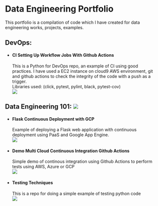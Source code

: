 # Data Engineering Portfolio

This portfolio is a compilation of code which I have created for data engineering works, projects, examples.

## DevOps:
* #### CI Setting Up Workflow Jobs With Github Actions<br>
    This is a Python for DevOps repo, an example of CI using good practices. I have used a EC2 instance on cloud9 AWS environment, git and github actions to check the integrity of the code with a push as a trigger.<br>
Libraries used: (click, pytest, pylint, black, pytest-cov)<br>
[![](https://badgen.net/badge/icon/github?icon=github&label)](https://github.com/VM-137/aws-cloud9-devops)

## Data Engineering 101: [![](https://badgen.net/badge/101/examples/black)]()

* #### Flask Continuous Deployment with GCP<br>
    Example of deploying a Flask web application with continuous deployment using PaaS and Google App Engine. <br>
[![](https://badgen.net/badge/icon/github?icon=github&label)](https://github.com/VM-137/cd-on-gcp-flask-web-)

* #### Demo Multi Cloud Continuous Integration Github Actions<br>
    Simple demo of continous integration using Github Actions to perform tests using AWS, Azure or GCP <br>
[![](https://badgen.net/badge/icon/github?icon=github&label)](https://github.com/VM-137/demo-multi-cloud-continuous-integration-github-actions-)

* #### Testing Techniques<br>
    This is a repo for doing a simple example of testing python code<br>
[![](https://badgen.net/badge/icon/github?icon=github&label)](https://github.com/VM-137/testing-techniques)



